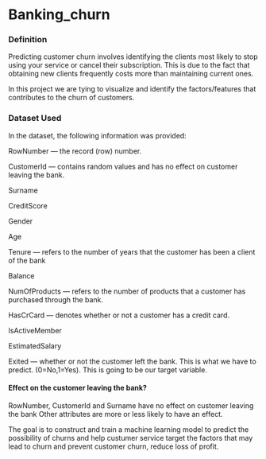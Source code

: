 # Banking_churn
### Definition
Predicting customer churn involves identifying the clients most likely to stop using your service or cancel their subscription. This is due to the fact that obtaining new clients frequently costs more than maintaining current ones.

In this project we are tying to visualize and identify the factors/features that contributes to the churn of customers.

### Dataset Used
In the dataset, the following information was provided:

RowNumber — the record (row) number.

CustomerId — contains random values and has no effect on customer leaving the bank.

Surname

CreditScore

Gender

Age 

Tenure — refers to the number of years that the customer has been a client of the bank

Balance 

NumOfProducts — refers to the number of products that a customer has purchased through the bank.

HasCrCard — denotes whether or not a customer has a credit card.

IsActiveMember

EstimatedSalary

Exited — whether or not the customer left the bank. This is what we have to predict. (0=No,1=Yes). This is going to be our target variable.

#### Effect on the customer leaving the bank?
RowNumber, CustomerId and Surname have no effect on customer leaving the bank
Other attributes are more or less likely to have an effect.

The goal is to construct and train a machine learning model to predict the possibility of churns and help custumer service target the factors that may lead to churn and prevent customer churn, reduce loss of profit.
